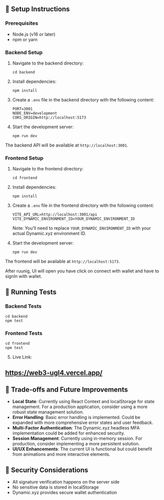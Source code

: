 ## 🔧 Setup Instructions

### Prerequisites

- Node.js (v16 or later)
- npm or yarn

### Backend Setup

1. Navigate to the backend directory:
   ```
   cd backend
   ```

2. Install dependencies:
   ```
   npm install
   ```

3. Create a `.env` file in the backend directory with the following content:
   ```
   PORT=3001
   NODE_ENV=development
   CORS_ORIGIN=http://localhost:5173
   ```

4. Start the development server:
   ```
   npm run dev
   ```

The backend API will be available at `http://localhost:3001`.

### Frontend Setup

1. Navigate to the frontend directory:
   ```
   cd frontend
   ```

2. Install dependencies:
   ```
   npm install
   ```

3. Create a `.env` file in the frontend directory with the following content:
   ```
   VITE_API_URL=http://localhost:3001/api
   VITE_DYNAMIC_ENVIRONMENT_ID=YOUR_DYNAMIC_ENVIRONMENT_ID
   ```

   Note: You'll need to replace `YOUR_DYNAMIC_ENVIRONMENT_ID` with your actual Dynamic.xyz environment ID.

4. Start the development server:
   ```
   npm run dev
   ```

The frontend will be available at `http://localhost:5173`.

After ruunig, UI will open you have click on connect with wallet and have to signIn with wallet. 

## 🧪 Running Tests

### Backend Tests

```
cd backend
npm test
```

### Frontend Tests

```
cd frontend
npm test

```
5. Live Link:

##   https://web3-ugl4.vercel.app/


## 📝 Trade-offs and Future Improvements

- **Local State**: Currently using React Context and localStorage for state management. For a production application, consider using a more robust state management solution.
- **Error Handling**: Basic error handling is implemented. Could be expanded with more comprehensive error states and user feedback.
- **Multi-Factor Authentication**: The Dynamic.xyz headless MFA implementation could be added for enhanced security.
- **Session Management**: Currently using in-memory session. For production, consider implementing a more persistent solution.
- **UI/UX Enhancements**: The current UI is functional but could benefit from animations and more interactive elements.

## 🔐 Security Considerations

- All signature verification happens on the server side
- No sensitive data is stored in localStorage
- Dynamic.xyz provides secure wallet authentication 

